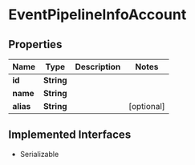 

# EventPipelineInfoAccount


## Properties

| Name | Type | Description | Notes |
|------------ | ------------- | ------------- | -------------|
|**id** | **String** |  |  |
|**name** | **String** |  |  |
|**alias** | **String** |  |  [optional] |


## Implemented Interfaces

* Serializable



